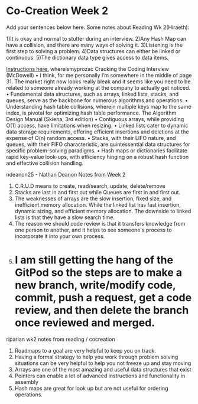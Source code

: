 # Co-Creation Week 2

Add your sentences below here.
Some notes about Reading Wk 2(Hiraeth):

1)It is okay and normal to stutter during an interview.
2)Any Hash Map can have a collision, and there are many ways of solving it.
3)Listening is the first step to solving a problem.
4)Data structures can either be linked or continuous.
5)The dictionary data type gives access to data items.

[Instructions here.](https://github.com/TheEvergreenStateCollege/upper-division-cs/blob/main/dsa-23au/notes/docs/week-01/2023-09-28.md#practice-markdown-co-creation)
whereismyprozac
Cracking the Coding Interview (McDowell)
•	I think, for me personally I’m somewhere in the middle of page 31. The market right now looks really bleak and it seems like you need to be related to someone already working at the company to actually get noticed.
•	Fundamental data structures, such as arrays, linked lists, stacks, and queues, serve as the backbone for numerous algorithms and operations.
•	Understanding hash table collisions, wherein multiple keys map to the same index, is pivotal for optimizing hash table performance.
The Algorithm Design Manual (Skiena, 3rd edition)
•	Contiguous arrays, while providing O(1) access, have limitations when resizing.
•	Linked lists cater to dynamic data storage requirements, offering efficient insertions and deletions at the expense of O(n) random access.
•	Stacks, with their LIFO nature, and queues, with their FIFO characteristic, are quintessential data structures for specific problem-solving paradigms.
•	Hash maps or dictionaries facilitate rapid key-value look-ups, with efficiency hinging on a robust hash function and effective collision handling.

ndeanon25 - Nathan Deanon 
    Notes from Week 2
1) C.R.U.D means to create, read/search, update, delete/remove
2) Stacks are last in and first out while Queues are first in and first out.
3) The weaknesses of arrays are the slow insertion, fixed size, and inefficient memory allocation. While the linked list has fast insertion, dynamic sizing, and efficient memory allocation. The downside to linked lists is that they have a slow search time.
4) The reason we should code review is that it transfers knowledge from one person to another, and it helps to see someone's process to incorporate it into your own process.
5) I am still getting the hang of the GitPod so the steps are to make a new branch, write/modify code, commit, push a request, get a code review, and then delete the branch once reviewed and merged.
   ==================================================================
riparian
   wk2 notes from reading / cocreation
   1)  Roadmaps to a goal are very helpful to keep you on track.
   2)  Having a formal strategy to help you work through problem solving situations can be very helpful to help you not freeze up and stay moving
   3)  Arrays are one of the most amazing and useful data structures that exist
   4)  Pointers can enable a lot of advanced instructions and functionality in assembly
   5)  Hash maps are great for look up but are not useful for ordering operations.
